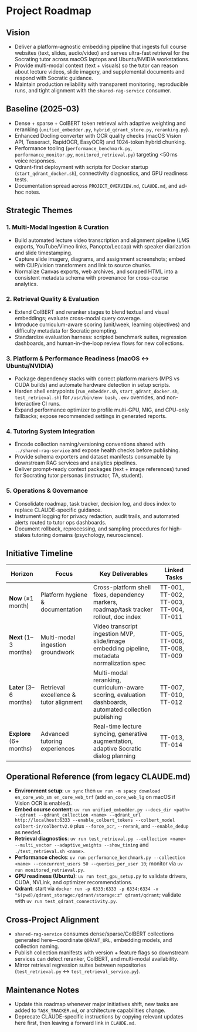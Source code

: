 # Project Roadmap

## Vision
- Deliver a platform-agnostic embedding pipeline that ingests full course websites (text, slides, audio/video) and serves ultra-fast retrieval for the Socrating tutor across macOS laptops and Ubuntu/NVIDIA workstations.
- Provide multi-modal context (text + visuals) so the tutor can reason about lecture videos, slide imagery, and supplemental documents and respond with Socratic guidance.
- Maintain production reliability with transparent monitoring, reproducible runs, and tight alignment with the `shared-rag-service` consumer.

## Baseline (2025-03)
- Dense + sparse + ColBERT token retrieval with adaptive weighting and reranking (`unified_embedder.py`, `hybrid_qdrant_store.py`, `reranking.py`).
- Enhanced Docling converter with OCR quality checks (macOS Vision API, Tesseract, RapidOCR, EasyOCR) and 1024-token hybrid chunking.
- Performance tooling (`performance_benchmark.py`, `performance_monitor.py`, `monitored_retrieval.py`) targeting <50 ms voice responses.
- Qdrant-first deployment with scripts for Docker startup (`start_qdrant_docker.sh`), connectivity diagnostics, and GPU readiness tests.
- Documentation spread across `PROJECT_OVERVIEW.md`, `CLAUDE.md`, and ad-hoc notes.

## Strategic Themes

### 1. Multi-Modal Ingestion & Curation
- Build automated lecture video transcription and alignment pipeline (LMS exports, YouTube/Vimeo links, Panopto/Leccap) with speaker diarization and slide timestamping.
- Capture slide imagery, diagrams, and assignment screenshots; embed with CLIP/vision transformers and link to source chunks.
- Normalize Canvas exports, web archives, and scraped HTML into a consistent metadata schema with provenance for cross-course analytics.

### 2. Retrieval Quality & Evaluation
- Extend ColBERT and reranker stages to blend textual and visual embeddings; evaluate cross-modal query coverage.
- Introduce curriculum-aware scoring (unit/week, learning objectives) and difficulty metadata for Socratic prompting.
- Standardize evaluation harness: scripted benchmark suites, regression dashboards, and human-in-the-loop review flows for new collections.

### 3. Platform & Performance Readiness (macOS ↔ Ubuntu/NVIDIA)
- Package dependency stacks with correct platform markers (MPS vs CUDA builds) and automate hardware detection in setup scripts.
- Harden shell entrypoints (`run_embedder.sh`, `start_qdrant_docker.sh`, `test_retrieval.sh`) for `/usr/bin/env bash`, `.env` overrides, and non-Interactive CI runs.
- Expand performance optimizer to profile multi-GPU, MIG, and CPU-only fallbacks; expose recommended settings in generated reports.

### 4. Tutoring System Integration
- Encode collection naming/versioning conventions shared with `../shared-rag-service` and expose health checks before publishing.
- Provide schema exporters and dataset manifests consumable by downstream RAG services and analytics pipelines.
- Deliver prompt-ready context packages (text + image references) tuned for Socrating tutor personas (instructor, TA, student).

### 5. Operations & Governance
- Consolidate roadmap, task tracker, decision log, and docs index to replace CLAUDE-specific guidance.
- Instrument logging for privacy redaction, audit trails, and automated alerts routed to tutor ops dashboards.
- Document rollback, reprocessing, and sampling procedures for high-stakes tutoring domains (psychology, neuroscience).

## Initiative Timeline

| Horizon | Focus | Key Deliverables | Linked Tasks |
|---------|-------|------------------|--------------|
| **Now** (≤1 month) | Platform hygiene & documentation | Cross-platform shell fixes, dependency markers, roadmap/task tracker rollout, doc index | TT-001, TT-002, TT-003, TT-004, TT-011 |
| **Next** (1–3 months) | Multi-modal ingestion groundwork | Video transcript ingestion MVP, slide/image embedding pipeline, metadata normalization spec | TT-005, TT-006, TT-008, TT-009 |
| **Later** (3–6 months) | Retrieval excellence & tutor alignment | Multi-modal reranking, curriculum-aware scoring, evaluation dashboards, automated collection publishing | TT-007, TT-010, TT-012 |
| **Explore** (6+ months) | Advanced tutoring experiences | Real-time lecture syncing, generative augmentation, adaptive Socratic dialog planning | TT-013, TT-014 |

## Operational Reference (from legacy CLAUDE.md)
- **Environment setup**: `uv sync` then `uv run -m spacy download en_core_web_sm en_core_web_trf` (add `en_core_web_lg` on macOS if Vision OCR is enabled).
- **Embed course content**: `uv run unified_embedder.py --docs_dir <path> --qdrant --qdrant_collection <name> --qdrant_url http://localhost:6333 --enable_colbert_tokens --colbert_model colbert-ir/colbertv2.0` plus `--force_ocr`, `--rerank`, and `--enable_dedup` as needed.
- **Retrieval diagnostics**: `uv run test_retrieval.py --collection <name> --multi_vector --adaptive_weights --show_timing` and `./test_retrieval.sh <name>`.
- **Performance checks**: `uv run performance_benchmark.py --collection <name> --concurrent_users 50 --queries_per_user 10`; monitor via `uv run monitored_retrieval.py`.
- **GPU readiness (Ubuntu)**: `uv run test_gpu_setup.py` to validate drivers, CUDA, NVLink, and optimizer recommendations.
- **Qdrant**: start via `docker run -p 6333:6333 -p 6334:6334 -v "$(pwd)/qdrant_storage:/qdrant/storage:z" qdrant/qdrant`; validate with `uv run test_qdrant_connectivity.py`.

## Cross-Project Alignment
- `shared-rag-service` consumes dense/sparse/ColBERT collections generated here—coordinate `QDRANT_URL`, embedding models, and collection naming.
- Publish collection manifests with version + feature flags so downstream services can detect reranker, ColBERT, and multi-modal availability.
- Mirror retrieval regression suites between repositories (`test_retrieval.py` ↔ `test_retrieval_service.py`).

## Maintenance Notes
- Update this roadmap whenever major initiatives shift, new tasks are added to `TASK_TRACKER.md`, or architecture capabilities change.
- Deprecate CLAUDE-specific instructions by copying relevant updates here first, then leaving a forward link in `CLAUDE.md`.
